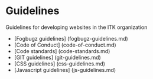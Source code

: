 Guidelines
==========

Guidelines for developing websites in the ITK organization

* [Fogbugz guidelines] (fogbugz-guidelines.md)
* [Code of Conduct] (code-of-conduct.md)
* [Code standards] (code-standards.md)
* [GIT guidelines] (git-guidelines.md)
* [CSS guidelines] (css-guidelines.md)
* [Javascript guidelines] (js-guidelines.md)
